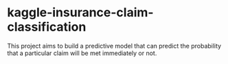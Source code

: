 # kaggle-insurance-claim-classification
This project aims to build a predictive model that can predict the probability that a particular claim will be met immediately or not.
